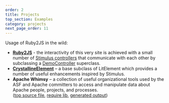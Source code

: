 ```yaml
---
order: 2
title: Projects
top_section: Examples
category: projects
next_page_order: 11
---
```


Usage of Ruby2JS in the wild:

* **[Ruby2JS](https://ruby2js.com/examples)** - the interactivity of this very
  site is achieved with a small number of
  [Stimulus controllers](https://github.com/ruby2js/ruby2js/tree/master/demo/controllers)
  that communicate with each other by subclassing a
  [DemoController](https://github.com/ruby2js/ruby2js/blob/master/demo/livedemo.js.rb)
  superclass.
* **[CrystallineElement](https://github.com/whitefusionhq/crystalline-element)** – a base subclass of LitElement which provides a number of useful enhancements inspired by Stimulus.
* **Apache Whimsy** – a collection of useful organizational tools used by the ASF and Apache committers to access and manipulate data about Apache people, projects, and processes.  
  ([top source file](https://github.com/apache/whimsy/blob/master/www/board/agenda/views/app.js.rb), [require lib](https://github.com/apache/whimsy/tree/master/www/board/agenda/views), [generated output](https://whimsy.apache.org/board/agenda/app.js))
